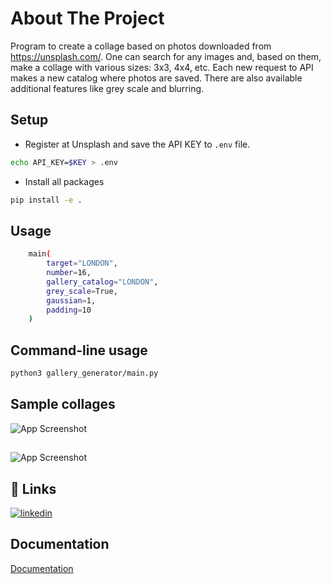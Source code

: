 # About The Project

Program to create a collage based on photos downloaded from https://unsplash.com/. One can search for any images and, based on them, make a collage with various sizes: 3x3, 4x4, etc. Each new request to API makes a new catalog where photos are saved. There are also available additional features like grey scale and blurring.

## Setup
* Register at Unsplash and save the API KEY to `.env` file.

```bash
echo API_KEY=$KEY > .env
``` 

* Install all packages
```bash
pip install -e .
```

## Usage
```bash
    main(
        target="LONDON",
        number=16,
        gallery_catalog="LONDON",
        grey_scale=True, 
        gaussian=1,
        padding=10
    )
```

## Command-line usage
```bash
python3 gallery_generator/main.py
```
## Sample collages 

![App Screenshot](https://i.postimg.cc/HxJdWbq9/327117086-905430134218755-499799057236371167-n.png)
##
![App Screenshot](https://i.postimg.cc/59LWP9by/327003217-1168683380499511-3512832973350874697-n.png)

## 🔗 Links
[![linkedin](https://img.shields.io/badge/linkedin-0A66C2?style=for-the-badge&logo=linkedin&logoColor=white)](https://www.linkedin.com/in/bartek-tajak-aa8662b0/)


## Documentation

[Documentation](https://unsplash.com/documentation)
